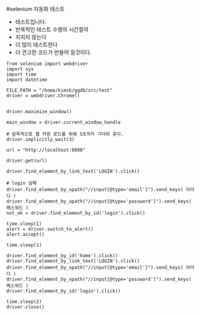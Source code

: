 #selenium 자동화 테스트
<!-- 첫 h1 이전 라인은 씨랩 본문에서 보이지 않게 설정하였습니다. -->
<!-- 첫 h1이 씨랩 글제목이 됩니다. 블럭 아닌 구간에서 샵(#) 하나 = 헤딩1(h1) -->

- 테스트입니다.
- 반복적인 테스트 수행의 시간절약
- 지치지 않는다
- 더 많이 테스트한다
- 더 견고한 코드가 만들어 질것이다.

```
from selenium import webdriver
import sys
import time
import datetime

FILE_PATH = "/home/kimsk/ggdb/src/test"  
driver = webdriver.Chrome()


driver.maximize_window()

main_window = driver.current_window_handle

# 암묵적으로 웹 자원 로드를 위해 3초까지 기다려 준다.
driver.implicitly_wait(3)

url = "http://localhost:8080"

driver.get(url)

driver.find_element_by_link_text('LOGIN').click()

# login 실패
driver.find_element_by_xpath("//input[@type='email']").send_keys( 아이디 )
driver.find_element_by_xpath("//input[@type='password']").send_keys( 페스워드 )
not_ok = driver.find_element_by_id('login').click()

time.sleep(1)
alert = driver.switch_to_alert()
alert.accept()

time.sleep(1)

driver.find_element_by_id('home').click()
driver.find_element_by_link_text('LOGIN').click()
driver.find_element_by_xpath("//input[@type='email']").send_keys( 아이디 )
driver.find_element_by_xpath("//input[@type='password']").send_keys( 페스워드 )
driver.find_element_by_id('login').click()

time.sleep(2)
driver.close()
```
